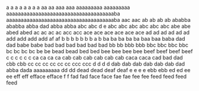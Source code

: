 a a
a a
a a
a a
aa aa
aaa aaa
aaaaaaaaa aaaaaaaaa
aaaaaaaaaaaaaaaaaaaaaaaaaaaaaaaaaaaaaba aaaaaaaaaaaaaaaaaaaaaaaaaaaaaaaaaaaaaba
aac aac
ab ab
ab ab
ababba ababba
abba dad
abba abba
abc abc d e
abc abc
abc abc
abc abc
abe abe
abed abed
ac ac
ac ac
acc acc
ace ace
ace ace
ace ace
ad ad
ad ad
ad ad
add add
add add
af af
b b
b b
b b
b a b
ba ba
ba ba ba
baa baa
baba dad dad
babe babe
bad bad
bad bad
bad bad
bb bb
bbb bbb
bbc bbc
bbc bbc
bc bc
bc bc
be be
bead bead
bed bed
bee bee
bee bee
beef beef
beef beef
c c
c c
c c
ca ca
ca ca
cab cab
cab cab
cab cab
caca caca
cad bad dad
cbb cbb
cc cc
cc cc
cc cc
ccc ccc
d d
d d
dab dab
dab dab
dab dab
dad abba
dada aaaaaaaaa
dd dd
dead dead
deaf deaf
e e
e e
ebb ebb
ed ed
ee ee
eff eff
efface efface
f f
fad fad
face face
fae fae
fee fee
feed feed
feed feed
